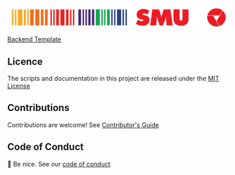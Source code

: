<p align="left" style="text-align:left;">
  <a href="https://www.smu.cl">
    <img alt="SMU Chile" src="../img/smu-wide.png" width="1040"/>
  </a>
</p>

[Backend Template](https://github.com/smu-chile/backend-template)

## Licence

The scripts and documentation in this project are released under the [MIT License](../LICENSE)
## Contributions

Contributions are welcome! See [Contributor's Guide](../docs/contributors.md)

## Code of Conduct

👋 Be nice. See our [code of conduct](../docs/code_of_conduct.md)
